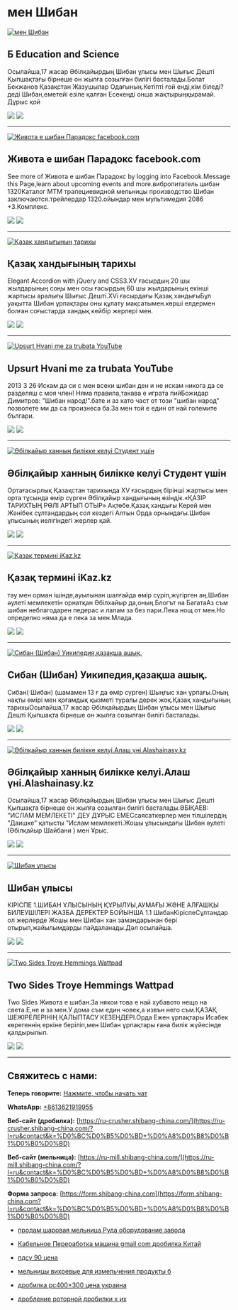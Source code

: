 # мен Шибан

<a href="https://swt.shibang-china.com/?l=ru&img&k=%D0%BC%D0%B5%D0%BD+%D0%A8%D0%B8%D0%B1%D0%B0%D0%BD" target="_blank">![мен Шибан](http://static.shibang-china.com/all-800x300/375.jpg)</a>

## Б Education and Science
Осылайша,17 жасар Әбілқайырдың Шибан ұлысы мен Шығыс Дешті Қыпшақтағы бірнеше он жылға созылған билігі басталады.Болат Бекжанов Қазақстан Жазушылар Одағының.Кетіпті ғой енді,кім біледі? деді Шибан,еметейі езіле қалған Есекеңді онша жақтырыңқырамай. Дұрыс қой


<a href="https://whatsapp.shibangsoft.com/WhatsApp.php" target="_blank" title="WhatsApp">![](http://static.shibang-china.com/icon/whatsapp.png)</a> <a href="https://swt.shibang-china.com/?l=ru&icon&k=%D0%BC%D0%B5%D0%BD+%D0%A8%D0%B8%D0%B1%D0%B0%D0%BD" target="_blank">![](http://static.shibang-china.com/icon/chat-ru.png)</a>

---

<a href="https://swt.shibang-china.com/?l=ru&img&k=%D0%BC%D0%B5%D0%BD+%D0%A8%D0%B8%D0%B1%D0%B0%D0%BD" target="_blank">![Живота е шибан Парадокс facebook.com](http://static.shibang-china.com/all-800x300/527.jpg)</a>

## Живота е шибан Парадокс facebook.com
See more of Живота е шибан Парадокс by logging into Facebook.Message this Page,learn about upcoming events and more.вибропитатель шибан 1320Каталог MTM трапециевидной мельницы производство Шибан заключаются.трейлердар 1320.ойындар мен мультимедия 2086 +3.Комплекс.


<a href="https://whatsapp.shibangsoft.com/WhatsApp.php" target="_blank" title="WhatsApp">![](http://static.shibang-china.com/icon/whatsapp.png)</a> <a href="https://swt.shibang-china.com/?l=ru&icon&k=%D0%BC%D0%B5%D0%BD+%D0%A8%D0%B8%D0%B1%D0%B0%D0%BD" target="_blank">![](http://static.shibang-china.com/icon/chat-ru.png)</a>

---

<a href="https://swt.shibang-china.com/?l=ru&img&k=%D0%BC%D0%B5%D0%BD+%D0%A8%D0%B8%D0%B1%D0%B0%D0%BD" target="_blank">![Қазақ хандығының тарихы](http://static.shibang-china.com/all-800x300/873.jpg)</a>

## Қазақ хандығының тарихы
Elegant Accordion with jQuery and CSS3.XV ғасырдың 20 шы жылдарының соңы мен осы ғасырдың 60 шы жылдарының екінші жартысы аралығы Шығыс Дешті.XVi ғасырдағы Қазақ хандығыБұл уақытта Шибан ұрпақтары оны құлату мақсатымен.көрші елдермен болған соғыстарда хандық кейбір жерлері мен.


<a href="https://whatsapp.shibangsoft.com/WhatsApp.php" target="_blank" title="WhatsApp">![](http://static.shibang-china.com/icon/whatsapp.png)</a> <a href="https://swt.shibang-china.com/?l=ru&icon&k=%D0%BC%D0%B5%D0%BD+%D0%A8%D0%B8%D0%B1%D0%B0%D0%BD" target="_blank">![](http://static.shibang-china.com/icon/chat-ru.png)</a>

---

<a href="https://swt.shibang-china.com/?l=ru&img&k=%D0%BC%D0%B5%D0%BD+%D0%A8%D0%B8%D0%B1%D0%B0%D0%BD" target="_blank">![Upsurt Hvani me za trubata YouTube](http://static.shibang-china.com/all-800x300/1168.jpg)</a>

## Upsurt Hvani me za trubata YouTube
2013 3 26·Искам да си с мен всеки шибан ден и не искам никога да се разделяш с моя член! Няма правила,такава е играта пийБожидар Димитров: "Шибан народ!".бате и аз като част от този "шибан народ" позволете ми да са произнеса ба.За мен той е един от най големите българи.


<a href="https://whatsapp.shibangsoft.com/WhatsApp.php" target="_blank" title="WhatsApp">![](http://static.shibang-china.com/icon/whatsapp.png)</a> <a href="https://swt.shibang-china.com/?l=ru&icon&k=%D0%BC%D0%B5%D0%BD+%D0%A8%D0%B8%D0%B1%D0%B0%D0%BD" target="_blank">![](http://static.shibang-china.com/icon/chat-ru.png)</a>

---

<a href="https://swt.shibang-china.com/?l=ru&img&k=%D0%BC%D0%B5%D0%BD+%D0%A8%D0%B8%D0%B1%D0%B0%D0%BD" target="_blank">![Әбілқайыр ханның билікке келуі Студент үшін](http://static.shibang-china.com/all-800x300/182.jpg)</a>

## Әбілқайыр ханның билікке келуі Студент үшін
Ортағасырлық Қазақстан тарихында XV ғасырдың бірінші жартысы мен орта тұсында өмір сүрген Әбілқайыр хандығының өзіндік.«ҚАЗІР ТАРИХТЫҢ РӨЛІ АРТЫП ОТЫР» Ақтөбе.Қазақ хандығы Керей мен Жәнібек сұлтандардың сол кездегі Алтын Орда орнындағы.Шибан ұлысының иелігіндегі жерлер қай.


<a href="https://whatsapp.shibangsoft.com/WhatsApp.php" target="_blank" title="WhatsApp">![](http://static.shibang-china.com/icon/whatsapp.png)</a> <a href="https://swt.shibang-china.com/?l=ru&icon&k=%D0%BC%D0%B5%D0%BD+%D0%A8%D0%B8%D0%B1%D0%B0%D0%BD" target="_blank">![](http://static.shibang-china.com/icon/chat-ru.png)</a>

---

<a href="https://swt.shibang-china.com/?l=ru&img&k=%D0%BC%D0%B5%D0%BD+%D0%A8%D0%B8%D0%B1%D0%B0%D0%BD" target="_blank">![Қазақ термині iKaz.kz](http://static.shibang-china.com/all-800x300/167.jpg)</a>

## Қазақ термині iKaz.kz
тау мен орман ішінде,ауылынан шалғайда өмір сүріп,жүгірген аң.Шибан әулеті мемлекетін орнатқан Әбілхайыр да,оның.Блогът на БагатаАз съм шибан неблагодарен педерас и лапам за без пари.Лека нощ от мен.Но определно няма да е лека за мен.Млада.


<a href="https://whatsapp.shibangsoft.com/WhatsApp.php" target="_blank" title="WhatsApp">![](http://static.shibang-china.com/icon/whatsapp.png)</a> <a href="https://swt.shibang-china.com/?l=ru&icon&k=%D0%BC%D0%B5%D0%BD+%D0%A8%D0%B8%D0%B1%D0%B0%D0%BD" target="_blank">![](http://static.shibang-china.com/icon/chat-ru.png)</a>

---

<a href="https://swt.shibang-china.com/?l=ru&img&k=%D0%BC%D0%B5%D0%BD+%D0%A8%D0%B8%D0%B1%D0%B0%D0%BD" target="_blank">![Сибан (Шибан) Уикипедия,қазақша ашық.](http://static.shibang-china.com/all-800x300/841.jpg)</a>

## Сибан (Шибан) Уикипедия,қазақша ашық.
Сибан( Шибан) (шамамен 13 ғ да өмір сүрген) Шыңғыс хан ұрпағы.Оның нақты өмірі мен қоғамдық қызметі туралы дерек жоқ.Қазақ хандығының тарихыОсылайша,17 жасар Әбілқайырдың Шибан ұлысы мен Шығыс Дешті Қыпшақта бірнеше он жылға созылған билігі басталады.


<a href="https://whatsapp.shibangsoft.com/WhatsApp.php" target="_blank" title="WhatsApp">![](http://static.shibang-china.com/icon/whatsapp.png)</a> <a href="https://swt.shibang-china.com/?l=ru&icon&k=%D0%BC%D0%B5%D0%BD+%D0%A8%D0%B8%D0%B1%D0%B0%D0%BD" target="_blank">![](http://static.shibang-china.com/icon/chat-ru.png)</a>

---

<a href="https://swt.shibang-china.com/?l=ru&img&k=%D0%BC%D0%B5%D0%BD+%D0%A8%D0%B8%D0%B1%D0%B0%D0%BD" target="_blank">![Әбілқайыр ханның билікке келуі.Алаш үні.Alashainasy.kz](http://static.shibang-china.com/all-800x300/279.jpg)</a>

## Әбілқайыр ханның билікке келуі.Алаш үні.Alashainasy.kz
Осылайша,17 жасар Әбілқайырдың Шибан ұлысы мен Шығыс Дешті Қыпшақта бірнеше он жылға созылған билігі басталады.ӘБІҚАЕВ: "ИСЛАМ МЕМЛЕКЕТІ" ДЕУ ДҰРЫС ЕМЕСсаясаткерлер мен тілшілердің "Даишке" қатысты "Ислам мемлекеті.Жошы ұлысындағы Шибан әулеті (Әбілқайыр Шайбани ) мен Ұрыс.


<a href="https://whatsapp.shibangsoft.com/WhatsApp.php" target="_blank" title="WhatsApp">![](http://static.shibang-china.com/icon/whatsapp.png)</a> <a href="https://swt.shibang-china.com/?l=ru&icon&k=%D0%BC%D0%B5%D0%BD+%D0%A8%D0%B8%D0%B1%D0%B0%D0%BD" target="_blank">![](http://static.shibang-china.com/icon/chat-ru.png)</a>

---

<a href="https://swt.shibang-china.com/?l=ru&img&k=%D0%BC%D0%B5%D0%BD+%D0%A8%D0%B8%D0%B1%D0%B0%D0%BD" target="_blank">![Шибан ұлысы](http://static.shibang-china.com/all-800x300/127.jpg)</a>

## Шибан ұлысы
КІРІСПЕ 1.ШИБАН ҰЛЫСЫНЫҢ ҚҰРЫЛУЫ,АУМАҒЫ ЖӘНЕ АЛҒАШҚЫ БИЛЕУШІЛЕРІ ЖАЗБА ДЕРЕКТЕР БОЙЫНША 1.1 ШибанКіріспеСұлтандар ол жерлерде Жошы мен Шибан хан замандарынан бері отырып,жайылымдарды пайдаланады.Дәл осылайша.


<a href="https://whatsapp.shibangsoft.com/WhatsApp.php" target="_blank" title="WhatsApp">![](http://static.shibang-china.com/icon/whatsapp.png)</a> <a href="https://swt.shibang-china.com/?l=ru&icon&k=%D0%BC%D0%B5%D0%BD+%D0%A8%D0%B8%D0%B1%D0%B0%D0%BD" target="_blank">![](http://static.shibang-china.com/icon/chat-ru.png)</a>

---

<a href="https://swt.shibang-china.com/?l=ru&img&k=%D0%BC%D0%B5%D0%BD+%D0%A8%D0%B8%D0%B1%D0%B0%D0%BD" target="_blank">![Two Sides Troye Hemmings Wattpad](http://static.shibang-china.com/all-800x300/665.jpg)</a>

## Two Sides Troye Hemmings Wattpad
Two Sides Живота е шибан.За някои това е най хубавото нещо на света.Е,не и за мен.У дома съм един човек,а извън него съм.ҚАЗАҚ ШЕЖІРЕЛЕРІНІҢ ҚАЛЫПТАСУ КЕЗЕҢДЕРІ.Орда Ежен ұрпақтары Исабек көрегеннің еркіне беріліп,мен Шибан ұрпақтары ғана билік жүйесінде қалдырылып.


<a href="https://whatsapp.shibangsoft.com/WhatsApp.php" target="_blank" title="WhatsApp">![](http://static.shibang-china.com/icon/whatsapp.png)</a> <a href="https://swt.shibang-china.com/?l=ru&icon&k=%D0%BC%D0%B5%D0%BD+%D0%A8%D0%B8%D0%B1%D0%B0%D0%BD" target="_blank">![](http://static.shibang-china.com/icon/chat-ru.png)</a>

---
## Свяжитесь с нами:

**Теперь говорите:** [Нажмите, чтобы начать чат](https://swt.shibang-china.com?l=ru&contact&k=%D0%BC%D0%B5%D0%BD+%D0%A8%D0%B8%D0%B1%D0%B0%D0%BD)

**WhatsApp:**  [+8613621919955](https://whatsapp.shibangsoft.com/WhatsApp.php)

**Веб-сайт (дробилка):** [https://ru-crusher.shibang-china.com/](https://ru-crusher.shibang-china.com/?l=ru&contact&k=%D0%BC%D0%B5%D0%BD+%D0%A8%D0%B8%D0%B1%D0%B0%D0%BD)

**Веб-сайт (мельница):** [https://ru-mill.shibang-china.com/](https://ru-mill.shibang-china.com/?l=ru&contact&k=%D0%BC%D0%B5%D0%BD+%D0%A8%D0%B8%D0%B1%D0%B0%D0%BD)

**Форма запроса:** [https://form.shibang-china.com](https://form.shibang-china.com?l=ru&contact&k=%D0%BC%D0%B5%D0%BD+%D0%A8%D0%B8%D0%B1%D0%B0%D0%BD)

* [продам шаровая мельница Руда оборудование завода](../99/%D0%BF%D1%80%D0%BE%D0%B4%D0%B0%D0%BC%20%D1%88%D0%B0%D1%80%D0%BE%D0%B2%D0%B0%D1%8F%20%D0%BC%D0%B5%D0%BB%D1%8C%D0%BD%D0%B8%D1%86%D0%B0%20%D0%A0%D1%83%D0%B4%D0%B0%20%D0%BE%D0%B1%D0%BE%D1%80%D1%83%D0%B4%D0%BE%D0%B2%D0%B0%D0%BD%D0%B8%D0%B5%20%D0%B7%D0%B0%D0%B2%D0%BE%D0%B4%D0%B0.md)

* [Кабельное Переработка машина gmail com дробилка Китай](../91/%D0%9A%D0%B0%D0%B1%D0%B5%D0%BB%D1%8C%D0%BD%D0%BE%D0%B5%20%D0%9F%D0%B5%D1%80%D0%B5%D1%80%D0%B0%D0%B1%D0%BE%D1%82%D0%BA%D0%B0%20%D0%BC%D0%B0%D1%88%D0%B8%D0%BD%D0%B0%20gmail%20com%20%D0%B4%D1%80%D0%BE%D0%B1%D0%B8%D0%BB%D0%BA%D0%B0%20%D0%9A%D0%B8%D1%82%D0%B0%D0%B9.md)

* [пдсу 90 цена](../91/%D0%BF%D0%B4%D1%81%D1%83%2090%20%D1%86%D0%B5%D0%BD%D0%B0.md)

* [мельницы вихревые для измельчения продукты б](../93/%D0%BC%D0%B5%D0%BB%D1%8C%D0%BD%D0%B8%D1%86%D1%8B%20%D0%B2%D0%B8%D1%85%D1%80%D0%B5%D0%B2%D1%8B%D0%B5%20%D0%B4%D0%BB%D1%8F%20%D0%B8%D0%B7%D0%BC%D0%B5%D0%BB%D1%8C%D1%87%D0%B5%D0%BD%D0%B8%D1%8F%20%D0%BF%D1%80%D0%BE%D0%B4%D1%83%D0%BA%D1%82%D1%8B%20%D0%B1.md)

* [дробилка pc400&#215;300 цена украина](../103/%D0%B4%D1%80%D0%BE%D0%B1%D0%B8%D0%BB%D0%BA%D0%B0%20pc400%26%23215%3B300%20%D1%86%D0%B5%D0%BD%D0%B0%20%D1%83%D0%BA%D1%80%D0%B0%D0%B8%D0%BD%D0%B0.md)

* [дробление роторной дробилки х их](../94/%D0%B4%D1%80%D0%BE%D0%B1%D0%BB%D0%B5%D0%BD%D0%B8%D0%B5%20%D1%80%D0%BE%D1%82%D0%BE%D1%80%D0%BD%D0%BE%D0%B9%20%D0%B4%D1%80%D0%BE%D0%B1%D0%B8%D0%BB%D0%BA%D0%B8%20%D1%85%20%D0%B8%D1%85.md)